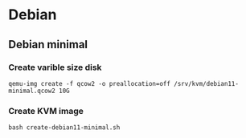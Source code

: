 # Debian

## Debian minimal

### Create varible size disk

    qemu-img create -f qcow2 -o preallocation=off /srv/kvm/debian11-minimal.qcow2 10G

### Create KVM image

    bash create-debian11-minimal.sh
